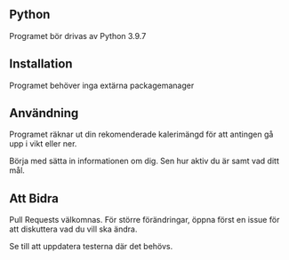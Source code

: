 ## Python
Programet bör drivas av Python 3.9.7 

## Installation
Programet behöver inga extärna packagemanager

## Användning
Programet räknar ut din rekomenderade kalerimängd för att antingen gå upp i vikt eller ner. 

Börja med sätta in informationen om dig. Sen hur aktiv du är samt vad ditt mål.

## Att Bidra
Pull Requests välkomnas. För större förändringar, öppna först en issue för att diskuttera vad du vill ska ändra.

Se till att uppdatera testerna där det behövs.
